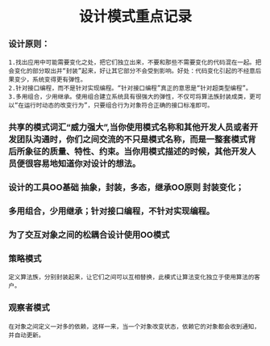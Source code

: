 # <center>设计模式重点记录</center>
### 设计原则：
    1.找出应用中可能需要变化之处，把它们独立出来，不要和那些不需要变化的代码混在一起。把会变化的部分取出并“封装”起来，好让其它部分不会受到影响。好处：代码变化引起的不经意后果变少，系统变得更有弹性。
    2.针对接口编程，而不是针对实现编程。“针对接口编程”真正的意思是“针对超类型编程”。
    3.多用组合，少用继承。使用组合建立系统具有很强大的弹性，不仅可将算法族封装成类，更可以“在运行时动态的改变行为”，只要组合行为对象符合正确的接口标准即可。

### 共享的模式词汇“威力强大”,当你使用模式名称和其他开发人员或者开发团队沟通时，你们之间交流的不只是模式名称，而是一整套模式背后所象征的质量、特性、约束。当你用模式描述的时候，其他开发人员便很容易地知道你对设计的想法。

### 设计的工具OO基础 抽象，封装，多态，继承OO原则 封装变化；
### 多用组合，少用继承；针对接口编程，不针对实现编程。
### 为了交互对象之间的松耦合设计使用OO模式 

### 策略模式
    定义算法族，分别封装起来，让它们之间可以互相替换，此模式让算法变化独立于使用算法的客户。

### 观察者模式
    在对象之间定义一对多的依赖，这样一来，当一个对象改变状态，依赖它的对象都会收到通知，并自动更新。
